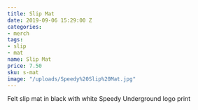 ```yaml
---
title: Slip Mat
date: 2019-09-06 15:29:00 Z
categories:
- merch
tags:
- slip
- mat
name: Slip Mat
price: 7.50
sku: s-mat
image: "/uploads/Speedy%20Slip%20Mat.jpg"
---
```


Felt slip mat in black with white Speedy Underground logo print